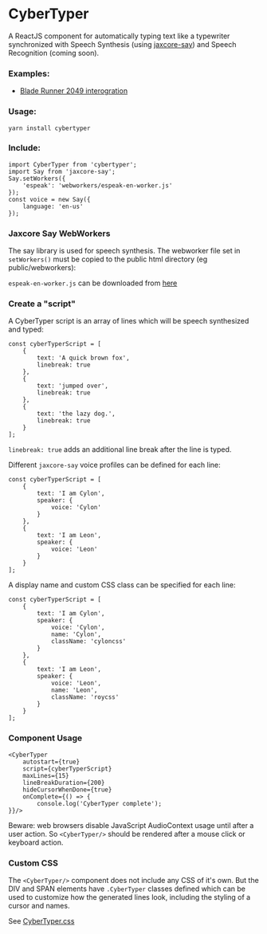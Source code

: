 # CyberTyper

A ReactJS component for automatically typing text like a typewriter
synchronized with Speech Synthesis (using [jaxcore-say](https://github.com/jaxcore/jaxcore-say)) and Speech Recognition (coming soon).

### Examples:

- [Blade Runner 2049 interogration](https://jaxcore.github.io/cybertyper/palefire)

### Usage:

```
yarn install cybertyper
```

### Include:

```
import CyberTyper from 'cybertyper';
import Say from 'jaxcore-say';
Say.setWorkers({
	'espeak': 'webworkers/espeak-en-worker.js'
});
const voice = new Say({
	language: 'en-us'
});
```

### Jaxcore Say WebWorkers

The say library is used for speech synthesis.  The webworker file set in `setWorkers()` must be copied to the public html directory (eg public/webworkers):

`espeak-en-worker.js` can be downloaded from [here](https://github.com/jaxcore/jaxcore-say/tree/master/dist)

### Create a "script"

A CyberTyper script is an array of lines which will be speech synthesized and typed:

```
const cyberTyperScript = [
	{
		text: 'A quick brown fox',
		linebreak: true
	},
	{
		text: 'jumped over', 
		linebreak: true
	},
	{
		text: 'the lazy dog.', 
		linebreak: true
	}
];
```

`linebreak: true` adds an additional line break after the line is typed.

Different `jaxcore-say` voice profiles can be defined for each line:

```
const cyberTyperScript = [
	{
		text: 'I am Cylon',
		speaker: {
			voice: 'Cylon'
		}
	},
	{
		text: 'I am Leon',
		speaker: {
			voice: 'Leon'
		}
	}
];
```

A display name and custom CSS class can be specified for each line:

```
const cyberTyperScript = [
	{
		text: 'I am Cylon',
		speaker: {
			voice: 'Cylon',
			name: 'Cylon',
			className: 'cyloncss'
		}
	},
	{
		text: 'I am Leon',
		speaker: {
			voice: 'Leon',
			name: 'Leon',
			className: 'roycss'
		}
	}
];
```

### Component Usage

```
<CyberTyper
    autostart={true}
    script={cyberTyperScript}
    maxLines={15}
	lineBreakDuration={200}
	hideCursorWhenDone={true}
	onComplete={() => {
		console.log('CyberTyper complete');
}}/>
```

Beware: web browsers disable JavaScript AudioContext usage until after a user action.  So `<CyberTyper/>` should be rendered after a mouse click or keyboard action.

### Custom CSS

The `<CyberTyper/>` component does not include any CSS of it's own.  But the DIV and SPAN elements have `.CyberTyper` classes defined which can be used to customize how the generated lines look, including the styling of a cursor and names.

See [CyberTyper.css](https://github.com/jaxcore/cybertyper/blob/master/src/CyberTyper/CyberTyper.css)